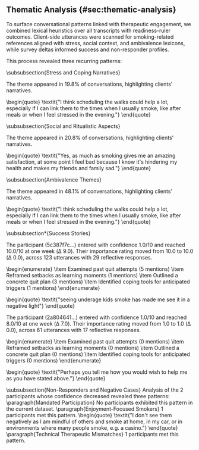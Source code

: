 ## Thematic Analysis {#sec:thematic-analysis}

To surface conversational patterns linked with therapeutic engagement, we combined lexical heuristics over all transcripts with readiness-ruler outcomes. Client-side utterances were scanned for smoking-related references aligned with stress, social context, and ambivalence lexicons, while survey deltas informed success and non-responder profiles.

This process revealed three recurring patterns:

\subsubsection{Stress and Coping Narratives}

The theme appeared in 19.8% of conversations, highlighting clients' narratives.

\begin{quote}
	\textit{"I think scheduling the walks could help a lot, especially if I can link them to the times when I usually smoke, like after meals or when I feel stressed in the evening."}
\end{quote}

\subsubsection{Social and Ritualistic Aspects}

The theme appeared in 20.8% of conversations, highlighting clients' narratives.

\begin{quote}
	\textit{"Yes, as much as smoking gives me an amazing satisfaction, at some point I feel bad because I know it's hindering my health and makes my friends and family sad."}
\end{quote}

\subsubsection{Ambivalence Themes}

The theme appeared in 48.1% of conversations, highlighting clients' narratives.

\begin{quote}
	\textit{"I think scheduling the walks could help a lot, especially if I can link them to the times when I usually smoke, like after meals or when I feel stressed in the evening."}
\end{quote}

\subsubsection*{Success Stories}

The participant (5c387f7c...) entered with confidence 1.0/10 and reached 10.0/10 at one week (Δ 9.0). Their importance rating moved from 10.0 to 10.0 (Δ 0.0), across 123 utterances with 29 reflective responses.

\begin{enumerate}
\item Examined past quit attempts (5 mentions)
\item Reframed setbacks as learning moments (1 mentions)
\item Outlined a concrete quit plan (3 mentions)
\item Identified coping tools for anticipated triggers (1 mentions)
\end{enumerate}

\begin{quote}
\textit{"seeing underage kids smoke has made me see it in a negative light"}
\end{quote}

The participant (2a804641...) entered with confidence 1.0/10 and reached 8.0/10 at one week (Δ 7.0). Their importance rating moved from 1.0 to 1.0 (Δ 0.0), across 61 utterances with 17 reflective responses.

\begin{enumerate}
\item Examined past quit attempts (0 mentions)
\item Reframed setbacks as learning moments (0 mentions)
\item Outlined a concrete quit plan (0 mentions)
\item Identified coping tools for anticipated triggers (0 mentions)
\end{enumerate}

\begin{quote}
\textit{"Perhaps you tell me how you would wish to help me as you have stated above."}
\end{quote}

\subsubsection{Non-Responders and Negative Cases}
Analysis of the 2 participants whose confidence decreased revealed three patterns:
\paragraph{Mandated Participation}
No participants exhibited this pattern in the current dataset.
\paragraph{Enjoyment-Focused Smokers}
1 participants met this pattern.
\begin{quote}
\textit{"I don't see them negatively as I am mindful of others and smoke at home, in my car, or in environments where many people smoke, e.g. a casino."}
\end{quote}
\paragraph{Technical Therapeutic Mismatches}
1 participants met this pattern.
